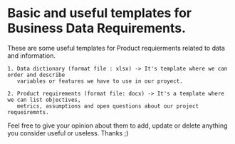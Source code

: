 # Basic and useful templates for Business Data Requirements.

These are some useful templates for Product requierments related to data and information. 

    1. Data dictionary (format file : xlsx) -> It's template where we can order and describe 
       variables or features we have to use in our proyect.
       
    2. Product requirements (format file: docx) -> It's a template where we can list objectives, 
       metrics, assumptions and open questions about our project requeiremnts.

Feel free to give your opinion about them to add, update or delete anything you consider 
useful or useless. Thanks ;)
